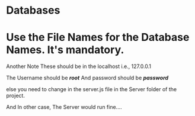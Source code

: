 # Databases

# Use the File Names for the Database Names. It's mandatory.

Another Note These should be in the localhost i.e., 127.0.0.1

The Username should be **_root_** And password should be **_password_**

else you need to change in the server.js file in the Server folder of the project.

And In other case, The Server would run fine....
